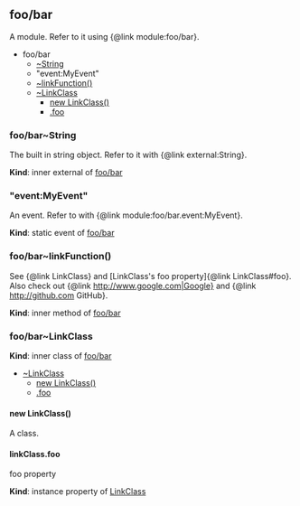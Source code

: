 <a name="module_foo/bar"></a>
## foo/bar
A module. Refer to it using {@link module:foo/bar}.

  

* foo/bar
    * [~String](#external_String)
    * "event:MyEvent"
    * [~linkFunction()](#BITBUCKET-module:foo/bar~linkFunction)
    * [~LinkClass](#module_foo/bar..LinkClass)
        * [new LinkClass()](#new_module_foo/bar..LinkClass_new)
        * [.foo](#module_foo/bar..LinkClass+foo)


<a name="external_String"></a>
### foo/bar~String
The built in string object. Refer to it with {@link external:String}.

**Kind**: inner external of [foo/bar](#module_foo/bar)


<a name="module_foo/bar.event_MyEvent"></a>
### "event:MyEvent"
An event. Refer to with {@link module:foo/bar.event:MyEvent}.

**Kind**: static event of [foo/bar](#module_foo/bar)


<a name="BITBUCKET-module:foo/bar~linkFunction"></a>
### foo/bar~linkFunction()
See {@link LinkClass} and [LinkClass's foo property]{@link LinkClass#foo}.
Also check out {@link http://www.google.com|Google} and {@link http://github.com GitHub}.

**Kind**: inner method of [foo/bar](#module_foo/bar)


<a name="module_foo/bar..LinkClass"></a>
### foo/bar~LinkClass
**Kind**: inner class of [foo/bar](#module_foo/bar)  

* [~LinkClass](#module_foo/bar..LinkClass)
    * [new LinkClass()](#new_module_foo/bar..LinkClass_new)
    * [.foo](#module_foo/bar..LinkClass+foo)


<a name="new_module_foo/bar..LinkClass_new"></a>
#### new LinkClass()
A class.


<a name="module_foo/bar..LinkClass+foo"></a>
#### linkClass.foo
foo property

**Kind**: instance property of [LinkClass](#module_foo/bar..LinkClass)


